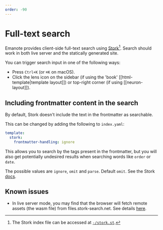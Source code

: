 ```yaml
---
order: -90
---
```

# Full-text search

Emanote provides client-side full-text search using [Stork](https://stork-search.net/)[^1]. Search should work in both live server and the statically generated site.

You can trigger search input in one of the following ways:

- Press `Ctrl+K` (or `⌘K` on macOS).
- Click the lens icon on the sidebar (if using the 'book' [[html-template|template layout]]) or top-right corner (if using [[neuron-layout]]).

## Including frontmatter content in the search

By default, Stork doesn't include the text in the frontmatter as searchable.

This can be changed by adding the following to `index.yaml`:

```yaml
template:
  stork:
    frontmatter-handling: ignore
```

This allows you to search by the tags present in the frontmatter, but you will also get potentially undesired results when searching words like `order` or `date`.

The possible values are `ignore`, `omit` and `parse`. Default `omit`. See the Stork [docs](https://stork-search.net/docs/config-ref#frontmatter_handling).

## Known issues

- In live server mode, you may find that the browser will fetch remote assets (the wasm file) from files.stork-search.net. See details [here](https://github.com/jameslittle230/stork/issues/317#issuecomment-1258682222).

[^1]: The Stork index file can be accessed at [`-/stork.st`](-/stork.st).
